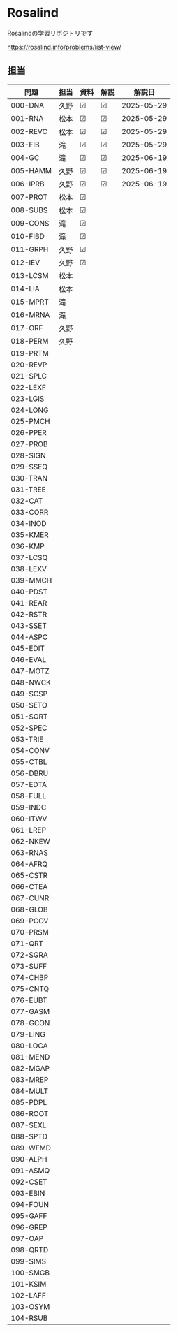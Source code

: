 # Rosalind
Rosalindの学習リポジトリです

https://rosalind.info/problems/list-view/


## 担当

| 問題     | 担当 | 資料 | 解説 | 解説日 |
| -------- | ---- | ---- | ---- | ---- |
| 000-DNA  | 久野 | ☑    | ☑    |  2025-05-29    |
| 001-RNA  | 松本 | ☑    | ☑    |  2025-05-29    |
| 002-REVC | 松本 | ☑    | ☑    |     2025-05-29 |
| 003-FIB  | 滝   | ☑    | ☑    |     2025-05-29 |
| 004-GC   | 滝   | ☑    | ☑    |  2025-06-19    |
| 005-HAMM | 久野 | ☑    | ☑    |  2025-06-19    |
| 006-IPRB | 久野 | ☑    | ☑    |  2025-06-19    |
| 007-PROT | 松本 | ☑    |      |      |
| 008-SUBS | 松本 | ☑    |      |      |
| 009-CONS | 滝   | ☑    |      |      |
| 010-FIBD | 滝   | ☑    |      |      |
| 011-GRPH | 久野 | ☑    |      |      |
| 012-IEV  | 久野 | ☑    |      |      |
| 013-LCSM | 松本 |      |      |      |
| 014-LIA  | 松本 |      |      |      |
| 015-MPRT | 滝   |      |      |      |
| 016-MRNA | 滝   |      |      |      |
| 017-ORF  | 久野 |      |      |      |
| 018-PERM | 久野 |      |      |      |
| 019-PRTM |      |      |      |      |
| 020-REVP |      |      |      |      |
| 021-SPLC |      |      |      |      |
| 022-LEXF |      |      |      |      |
| 023-LGIS |      |      |      |      |
| 024-LONG |      |      |      |      |
| 025-PMCH |      |      |      |      |
| 026-PPER |      |      |      |      |
| 027-PROB |      |      |      |      |
| 028-SIGN |      |      |      |      |
| 029-SSEQ |      |      |      |      |
| 030-TRAN |      |      |      |      |
| 031-TREE |      |      |      |      |
| 032-CAT  |      |      |      |      |
| 033-CORR |      |      |      |      |
| 034-INOD |      |      |      |      |
| 035-KMER |      |      |      |      |
| 036-KMP  |      |      |      |      |
| 037-LCSQ |      |      |      |      |
| 038-LEXV |      |      |      |      |
| 039-MMCH |      |      |      |      |
| 040-PDST |      |      |      |      |
| 041-REAR |      |      |      |      |
| 042-RSTR |      |      |      |      |
| 043-SSET |      |      |      |      |
| 044-ASPC |      |      |      |      |
| 045-EDIT |      |      |      |      |
| 046-EVAL |      |      |      |      |
| 047-MOTZ |      |      |      |      |
| 048-NWCK |      |      |      |      |
| 049-SCSP |      |      |      |      |
| 050-SETO |      |      |      |      |
| 051-SORT |      |      |      |      |
| 052-SPEC |      |      |      |      |
| 053-TRIE |      |      |      |      |
| 054-CONV |      |      |      |      |
| 055-CTBL |      |      |      |      |
| 056-DBRU |      |      |      |      |
| 057-EDTA |      |      |      |      |
| 058-FULL |      |      |      |      |
| 059-INDC |      |      |      |      |
| 060-ITWV |      |      |      |      |
| 061-LREP |      |      |      |      |
| 062-NKEW |      |      |      |      |
| 063-RNAS |      |      |      |      |
| 064-AFRQ |      |      |      |      |
| 065-CSTR |      |      |      |      |
| 066-CTEA |      |      |      |      |
| 067-CUNR |      |      |      |      |
| 068-GLOB |      |      |      |      |
| 069-PCOV |      |      |      |      |
| 070-PRSM |      |      |      |      |
| 071-QRT  |      |      |      |      |
| 072-SGRA |      |      |      |      |
| 073-SUFF |      |      |      |      |
| 074-CHBP |      |      |      |      |
| 075-CNTQ |      |      |      |      |
| 076-EUBT |      |      |      |      |
| 077-GASM |      |      |      |      |
| 078-GCON |      |      |      |      |
| 079-LING |      |      |      |      |
| 080-LOCA |      |      |      |      |
| 081-MEND |      |      |      |      |
| 082-MGAP |      |      |      |      |
| 083-MREP |      |      |      |      |
| 084-MULT |      |      |      |      |
| 085-PDPL |      |      |      |      |
| 086-ROOT |      |      |      |      |
| 087-SEXL |      |      |      |      |
| 088-SPTD |      |      |      |      |
| 089-WFMD |      |      |      |      |
| 090-ALPH |      |      |      |      |
| 091-ASMQ |      |      |      |      |
| 092-CSET |      |      |      |      |
| 093-EBIN |      |      |      |      |
| 094-FOUN |      |      |      |      |
| 095-GAFF |      |      |      |      |
| 096-GREP |      |      |      |      |
| 097-OAP  |      |      |      |      |
| 098-QRTD |      |      |      |      |
| 099-SIMS |      |      |      |      |
| 100-SMGB |      |      |      |      |
| 101-KSIM |      |      |      |      |
| 102-LAFF |      |      |      |      |
| 103-OSYM |      |      |      |      |
| 104-RSUB |      |      |      |      |
